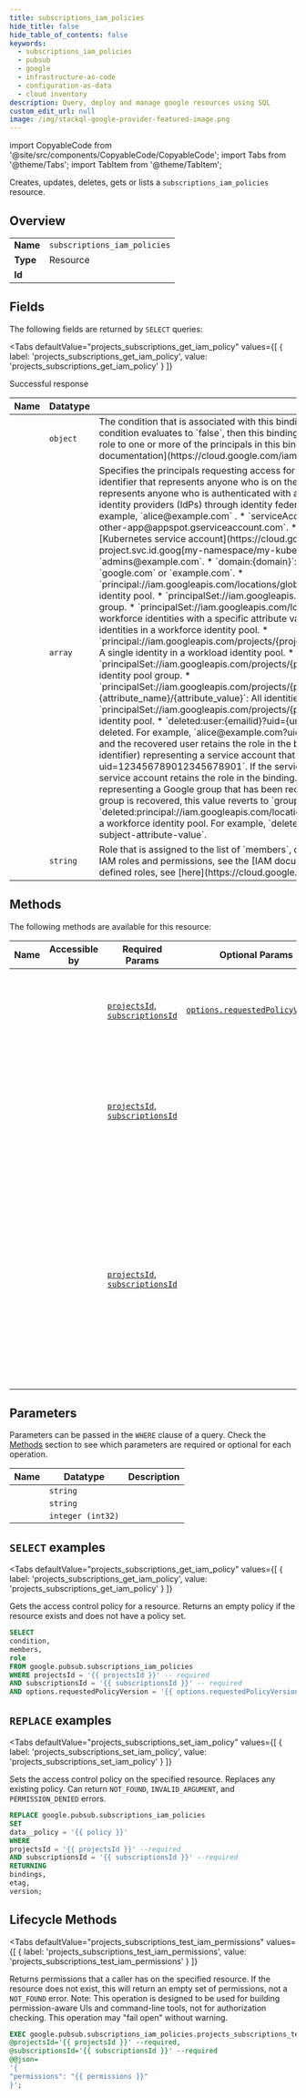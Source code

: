 ```yaml
--- 
title: subscriptions_iam_policies
hide_title: false
hide_table_of_contents: false
keywords:
  - subscriptions_iam_policies
  - pubsub
  - google
  - infrastructure-as-code
  - configuration-as-data
  - cloud inventory
description: Query, deploy and manage google resources using SQL
custom_edit_url: null
image: /img/stackql-google-provider-featured-image.png
---
```


import CopyableCode from '@site/src/components/CopyableCode/CopyableCode';
import Tabs from '@theme/Tabs';
import TabItem from '@theme/TabItem';

Creates, updates, deletes, gets or lists a <code>subscriptions_iam_policies</code> resource.

## Overview
<table><tbody>
<tr><td><b>Name</b></td><td><code>subscriptions_iam_policies</code></td></tr>
<tr><td><b>Type</b></td><td>Resource</td></tr>
<tr><td><b>Id</b></td><td><CopyableCode code="google.pubsub.subscriptions_iam_policies" /></td></tr>
</tbody></table>

## Fields

The following fields are returned by `SELECT` queries:

<Tabs
    defaultValue="projects_subscriptions_get_iam_policy"
    values={[
        { label: 'projects_subscriptions_get_iam_policy', value: 'projects_subscriptions_get_iam_policy' }
    ]}
>
<TabItem value="projects_subscriptions_get_iam_policy">

Successful response

<table>
<thead>
    <tr>
    <th>Name</th>
    <th>Datatype</th>
    <th>Description</th>
    </tr>
</thead>
<tbody>
<tr>
    <td><CopyableCode code="condition" /></td>
    <td><code>object</code></td>
    <td>The condition that is associated with this binding. If the condition evaluates to `true`, then this binding applies to the current request. If the condition evaluates to `false`, then this binding does not apply to the current request. However, a different role binding might grant the same role to one or more of the principals in this binding. To learn which resources support conditions in their IAM policies, see the [IAM documentation](https://cloud.google.com/iam/help/conditions/resource-policies). (id: Expr)</td>
</tr>
<tr>
    <td><CopyableCode code="members" /></td>
    <td><code>array</code></td>
    <td>Specifies the principals requesting access for a Google Cloud resource. `members` can have the following values: * `allUsers`: A special identifier that represents anyone who is on the internet; with or without a Google account. * `allAuthenticatedUsers`: A special identifier that represents anyone who is authenticated with a Google account or a service account. Does not include identities that come from external identity providers (IdPs) through identity federation. * `user:&#123;emailid&#125;`: An email address that represents a specific Google account. For example, `alice@example.com` . * `serviceAccount:&#123;emailid&#125;`: An email address that represents a Google service account. For example, `my-other-app@appspot.gserviceaccount.com`. * `serviceAccount:&#123;projectid&#125;.svc.id.goog[&#123;namespace&#125;/&#123;kubernetes-sa&#125;]`: An identifier for a [Kubernetes service account](https://cloud.google.com/kubernetes-engine/docs/how-to/kubernetes-service-accounts). For example, `my-project.svc.id.goog[my-namespace/my-kubernetes-sa]`. * `group:&#123;emailid&#125;`: An email address that represents a Google group. For example, `admins@example.com`. * `domain:&#123;domain&#125;`: The G Suite domain (primary) that represents all the users of that domain. For example, `google.com` or `example.com`. * `principal://iam.googleapis.com/locations/global/workforcePools/&#123;pool_id&#125;/subject/&#123;subject_attribute_value&#125;`: A single identity in a workforce identity pool. * `principalSet://iam.googleapis.com/locations/global/workforcePools/&#123;pool_id&#125;/group/&#123;group_id&#125;`: All workforce identities in a group. * `principalSet://iam.googleapis.com/locations/global/workforcePools/&#123;pool_id&#125;/attribute.&#123;attribute_name&#125;/&#123;attribute_value&#125;`: All workforce identities with a specific attribute value. * `principalSet://iam.googleapis.com/locations/global/workforcePools/&#123;pool_id&#125;/*`: All identities in a workforce identity pool. * `principal://iam.googleapis.com/projects/&#123;project_number&#125;/locations/global/workloadIdentityPools/&#123;pool_id&#125;/subject/&#123;subject_attribute_value&#125;`: A single identity in a workload identity pool. * `principalSet://iam.googleapis.com/projects/&#123;project_number&#125;/locations/global/workloadIdentityPools/&#123;pool_id&#125;/group/&#123;group_id&#125;`: A workload identity pool group. * `principalSet://iam.googleapis.com/projects/&#123;project_number&#125;/locations/global/workloadIdentityPools/&#123;pool_id&#125;/attribute.&#123;attribute_name&#125;/&#123;attribute_value&#125;`: All identities in a workload identity pool with a certain attribute. * `principalSet://iam.googleapis.com/projects/&#123;project_number&#125;/locations/global/workloadIdentityPools/&#123;pool_id&#125;/*`: All identities in a workload identity pool. * `deleted:user:&#123;emailid&#125;?uid=&#123;uniqueid&#125;`: An email address (plus unique identifier) representing a user that has been recently deleted. For example, `alice@example.com?uid=123456789012345678901`. If the user is recovered, this value reverts to `user:&#123;emailid&#125;` and the recovered user retains the role in the binding. * `deleted:serviceAccount:&#123;emailid&#125;?uid=&#123;uniqueid&#125;`: An email address (plus unique identifier) representing a service account that has been recently deleted. For example, `my-other-app@appspot.gserviceaccount.com?uid=123456789012345678901`. If the service account is undeleted, this value reverts to `serviceAccount:&#123;emailid&#125;` and the undeleted service account retains the role in the binding. * `deleted:group:&#123;emailid&#125;?uid=&#123;uniqueid&#125;`: An email address (plus unique identifier) representing a Google group that has been recently deleted. For example, `admins@example.com?uid=123456789012345678901`. If the group is recovered, this value reverts to `group:&#123;emailid&#125;` and the recovered group retains the role in the binding. * `deleted:principal://iam.googleapis.com/locations/global/workforcePools/&#123;pool_id&#125;/subject/&#123;subject_attribute_value&#125;`: Deleted single identity in a workforce identity pool. For example, `deleted:principal://iam.googleapis.com/locations/global/workforcePools/my-pool-id/subject/my-subject-attribute-value`.</td>
</tr>
<tr>
    <td><CopyableCode code="role" /></td>
    <td><code>string</code></td>
    <td>Role that is assigned to the list of `members`, or principals. For example, `roles/viewer`, `roles/editor`, or `roles/owner`. For an overview of the IAM roles and permissions, see the [IAM documentation](https://cloud.google.com/iam/docs/roles-overview). For a list of the available pre-defined roles, see [here](https://cloud.google.com/iam/docs/understanding-roles).</td>
</tr>
</tbody>
</table>
</TabItem>
</Tabs>

## Methods

The following methods are available for this resource:

<table>
<thead>
    <tr>
    <th>Name</th>
    <th>Accessible by</th>
    <th>Required Params</th>
    <th>Optional Params</th>
    <th>Description</th>
    </tr>
</thead>
<tbody>
<tr>
    <td><a href="#projects_subscriptions_get_iam_policy"><CopyableCode code="projects_subscriptions_get_iam_policy" /></a></td>
    <td><CopyableCode code="select" /></td>
    <td><a href="#parameter-projectsId"><code>projectsId</code></a>, <a href="#parameter-subscriptionsId"><code>subscriptionsId</code></a></td>
    <td><a href="#parameter-options.requestedPolicyVersion"><code>options.requestedPolicyVersion</code></a></td>
    <td>Gets the access control policy for a resource. Returns an empty policy if the resource exists and does not have a policy set.</td>
</tr>
<tr>
    <td><a href="#projects_subscriptions_set_iam_policy"><CopyableCode code="projects_subscriptions_set_iam_policy" /></a></td>
    <td><CopyableCode code="replace" /></td>
    <td><a href="#parameter-projectsId"><code>projectsId</code></a>, <a href="#parameter-subscriptionsId"><code>subscriptionsId</code></a></td>
    <td></td>
    <td>Sets the access control policy on the specified resource. Replaces any existing policy. Can return `NOT_FOUND`, `INVALID_ARGUMENT`, and `PERMISSION_DENIED` errors.</td>
</tr>
<tr>
    <td><a href="#projects_subscriptions_test_iam_permissions"><CopyableCode code="projects_subscriptions_test_iam_permissions" /></a></td>
    <td><CopyableCode code="exec" /></td>
    <td><a href="#parameter-projectsId"><code>projectsId</code></a>, <a href="#parameter-subscriptionsId"><code>subscriptionsId</code></a></td>
    <td></td>
    <td>Returns permissions that a caller has on the specified resource. If the resource does not exist, this will return an empty set of permissions, not a `NOT_FOUND` error. Note: This operation is designed to be used for building permission-aware UIs and command-line tools, not for authorization checking. This operation may "fail open" without warning.</td>
</tr>
</tbody>
</table>

## Parameters

Parameters can be passed in the `WHERE` clause of a query. Check the [Methods](#methods) section to see which parameters are required or optional for each operation.

<table>
<thead>
    <tr>
    <th>Name</th>
    <th>Datatype</th>
    <th>Description</th>
    </tr>
</thead>
<tbody>
<tr id="parameter-projectsId">
    <td><CopyableCode code="projectsId" /></td>
    <td><code>string</code></td>
    <td></td>
</tr>
<tr id="parameter-subscriptionsId">
    <td><CopyableCode code="subscriptionsId" /></td>
    <td><code>string</code></td>
    <td></td>
</tr>
<tr id="parameter-options.requestedPolicyVersion">
    <td><CopyableCode code="options.requestedPolicyVersion" /></td>
    <td><code>integer (int32)</code></td>
    <td></td>
</tr>
</tbody>
</table>

## `SELECT` examples

<Tabs
    defaultValue="projects_subscriptions_get_iam_policy"
    values={[
        { label: 'projects_subscriptions_get_iam_policy', value: 'projects_subscriptions_get_iam_policy' }
    ]}
>
<TabItem value="projects_subscriptions_get_iam_policy">

Gets the access control policy for a resource. Returns an empty policy if the resource exists and does not have a policy set.

```sql
SELECT
condition,
members,
role
FROM google.pubsub.subscriptions_iam_policies
WHERE projectsId = '{{ projectsId }}' -- required
AND subscriptionsId = '{{ subscriptionsId }}' -- required
AND options.requestedPolicyVersion = '{{ options.requestedPolicyVersion }}';
```
</TabItem>
</Tabs>


## `REPLACE` examples

<Tabs
    defaultValue="projects_subscriptions_set_iam_policy"
    values={[
        { label: 'projects_subscriptions_set_iam_policy', value: 'projects_subscriptions_set_iam_policy' }
    ]}
>
<TabItem value="projects_subscriptions_set_iam_policy">

Sets the access control policy on the specified resource. Replaces any existing policy. Can return `NOT_FOUND`, `INVALID_ARGUMENT`, and `PERMISSION_DENIED` errors.

```sql
REPLACE google.pubsub.subscriptions_iam_policies
SET 
data__policy = '{{ policy }}'
WHERE 
projectsId = '{{ projectsId }}' --required
AND subscriptionsId = '{{ subscriptionsId }}' --required
RETURNING
bindings,
etag,
version;
```
</TabItem>
</Tabs>


## Lifecycle Methods

<Tabs
    defaultValue="projects_subscriptions_test_iam_permissions"
    values={[
        { label: 'projects_subscriptions_test_iam_permissions', value: 'projects_subscriptions_test_iam_permissions' }
    ]}
>
<TabItem value="projects_subscriptions_test_iam_permissions">

Returns permissions that a caller has on the specified resource. If the resource does not exist, this will return an empty set of permissions, not a `NOT_FOUND` error. Note: This operation is designed to be used for building permission-aware UIs and command-line tools, not for authorization checking. This operation may "fail open" without warning.

```sql
EXEC google.pubsub.subscriptions_iam_policies.projects_subscriptions_test_iam_permissions 
@projectsId='{{ projectsId }}' --required, 
@subscriptionsId='{{ subscriptionsId }}' --required 
@@json=
'{
"permissions": "{{ permissions }}"
}';
```
</TabItem>
</Tabs>
